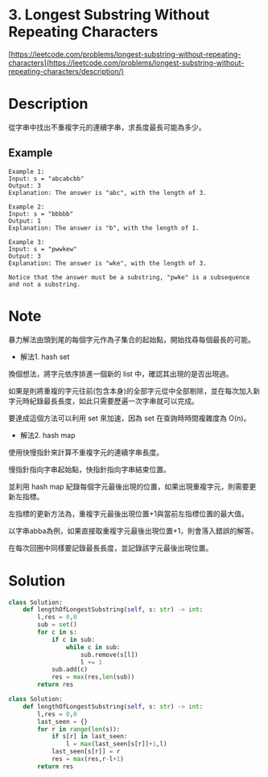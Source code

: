 # **3. Longest Substring Without Repeating Characters**

[https://leetcode.com/problems/longest-substring-without-repeating-characters](https://leetcode.com/problems/longest-substring-without-repeating-characters/description/)

# Description

從字串中找出不重複字元的連續字串，求長度最長可能為多少。

## Example

```
Example 1:
Input: s = "abcabcbb"
Output: 3
Explanation: The answer is "abc", with the length of 3.

Example 2:
Input: s = "bbbbb"
Output: 1
Explanation: The answer is "b", with the length of 1.

Example 3:
Input: s = "pwwkew"
Output: 3
Explanation: The answer is "wke", with the length of 3.

Notice that the answer must be a substring, "pwke" is a subsequence and not a substring.
```

# Note

暴力解法由頭到尾的每個字元作為子集合的起始點，開始找尋每個最長的可能。

- 解法1. hash set

換個想法，將字元依序排進一個新的 list 中，確認其出現的是否出現過。

如果是則將重複的字元往前(包含本身)的全部字元從中全部剔除，並在每次加入新字元時紀錄最長長度，如此只需要歷遍一次字串就可以完成。

要達成這個方法可以利用 set 來加速，因為 set 在查詢時時間複雜度為 O(n)。

- 解法2. hash map

使用快慢指針來計算不重複字元的連續字串長度。

慢指針指向字串起始點，快指針指向字串結束位置。

並利用 hash map 紀錄每個字元最後出現的位置，如果出現重複字元，則需要更新左指標。

左指標的更新方法為，重複字元最後出現位置+1與當前左指標位置的最大值。

以字串abba為例，如果直接取重複字元最後出現位置+1，則會落入錯誤的解答。

在每次回圈中同樣要記錄最長長度，並記錄該字元最後出現位置。

# Solution

```python
class Solution:
    def lengthOfLongestSubstring(self, s: str) -> int:
        l,res = 0,0
        sub = set()
        for c in s:
            if c in sub:
                while c in sub:
                    sub.remove(s[l])
                    l += 1
            sub.add(c)
            res = max(res,len(sub))
        return res
```

```python
class Solution:
    def lengthOfLongestSubstring(self, s: str) -> int:
        l,res = 0,0
        last_seen = {}
        for r in range(len(s)):
            if s[r] in last_seen:
                l = max(last_seen[s[r]]+1,l)
            last_seen[s[r]] = r
            res = max(res,r-l+1)
        return res
```